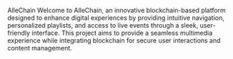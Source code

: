AlleChain
Welcome to AlleChain, an innovative blockchain-based platform designed to enhance digital experiences by providing intuitive navigation, personalized playlists, and access to live events through a sleek, user-friendly interface. This project aims to provide a seamless multimedia experience while integrating blockchain for secure user interactions and content management.